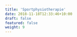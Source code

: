 ```yaml
---
title: 'Sportphysiotherapie'
date: 2018-11-18T12:33:46+10:00
draft: false
featured: false
weight: 9
---
```

